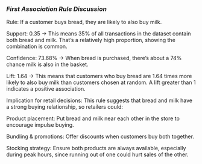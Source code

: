 ### *First Association Rule Discussion*
Rule: If a customer buys bread, they are likely to also buy milk.

Support: 0.35 → This means 35% of all transactions in the dataset contain both bread and milk. That’s a relatively high proportion, showing the combination is common.

Confidence: 73.68% → When bread is purchased, there’s about a 74% chance milk is also in the basket.

Lift: 1.64 → This means that customers who buy bread are 1.64 times more likely to also buy milk than customers chosen at random. A lift greater than 1 indicates a positive association.

Implication for retail decisions:
This rule suggests that bread and milk have a strong buying relationship, so retailers could:

Product placement: Put bread and milk near each other in the store to encourage impulse buying.

Bundling & promotions: Offer discounts when customers buy both together.

Stocking strategy: Ensure both products are always available, especially during peak hours, since running out of one could hurt sales of the other.